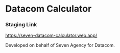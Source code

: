 # Datacom Calculator

### Staging Link
https://seven-datacom-calculator.web.app/

Developed on behalf of Seven Agency for Datacom.
